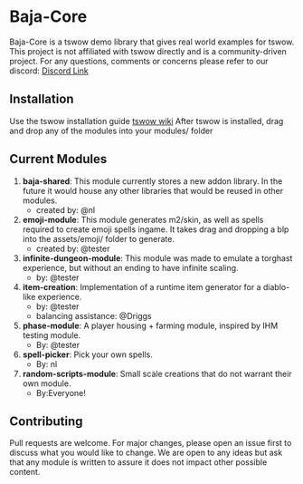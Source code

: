 # Baja-Core

Baja-Core is a tswow demo library that gives real world examples for tswow. This project is not affiliated with tswow directly and is a community-driven project. For any questions, comments or concerns please refer to our discord: [Discord Link](https://discord.gg/Zy2PY9C3n3)

## Installation

Use the tswow installation guide [tswow wiki](https://tswow.github.io/tswow-wiki/home/) 
After tswow is installed, drag and drop any of the modules into your modules/ folder

## Current Modules
1. **baja-shared**: This module currently stores a new addon library. In the future it would house any other libraries that would be reused in other modules.    
    * created by: @nl
2. **emoji-module**: This module generates m2/skin, as well as spells required to create emoji spells ingame. It takes drag and dropping a blp into the assets/emoji/ folder to generate. 
    * created by: @tester
3. **infinite-dungeon-module**: This module was made to emulate a torghast experience, but without an ending to have infinite scaling. 
    * by: @tester
4. **item-creation**: Implementation of a runtime item generator for a diablo-like experience. 
    * by: @tester
    * balancing assistance: @Driggs
5. **phase-module**: A player housing + farming module, inspired by IHM testing module. 
    * By: @tester
6. **spell-picker**: Pick your own spells.
    * By: nl
7. **random-scripts-module**: Small scale creations that do not warrant their own module.
    * By:Everyone!

## Contributing
Pull requests are welcome. For major changes, please open an issue first to discuss what you would like to change. We are open to any ideas but ask that any module is written to assure it does not impact other possible content.
